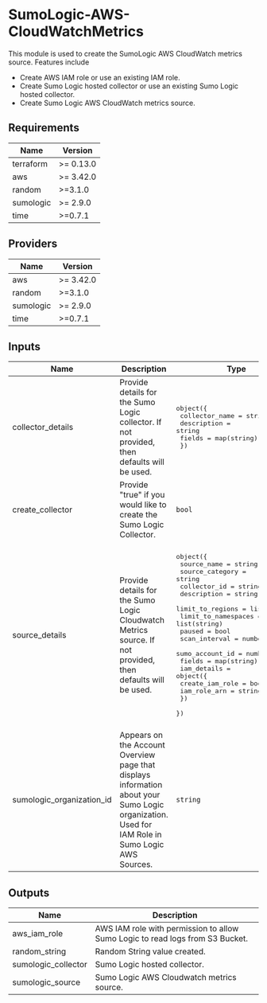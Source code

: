 # SumoLogic-AWS-CloudWatchMetrics

This module is used to create the SumoLogic AWS CloudWatch metrics source. Features include
- Create AWS IAM role or use an existing IAM role.
- Create Sumo Logic hosted collector or use an existing Sumo Logic hosted collector.
- Create Sumo Logic AWS CloudWatch metrics source.

## Requirements

| Name | Version |
|------|---------|
| terraform | >= 0.13.0 |
| aws | >= 3.42.0 |
| random | >=3.1.0 |
| sumologic | >= 2.9.0 |
| time | >=0.7.1 |

## Providers

| Name | Version |
|------|---------|
| aws | >= 3.42.0 |
| random | >=3.1.0 |
| sumologic | >= 2.9.0 |
| time | >=0.7.1 |

## Inputs

| Name | Description | Type | Default | Required |
|------|-------------|------|---------|:--------:|
| collector\_details | Provide details for the Sumo Logic collector. If not provided, then defaults will be used. | <pre>object({<br>    collector_name = string<br>    description    = string<br>    fields         = map(string)<br>  })</pre> | <pre>{<br>  "collector_name": "SumoLogic CloudWatch Metrics Collector <Random ID>",<br>  "description": "This collector is created using Sumo Logic terraform AWS Cloudwatch metrics module to collect AWS cloudwatch metrics.",<br>  "fields": {}<br>}</pre> | no |
| create\_collector | Provide "true" if you would like to create the Sumo Logic Collector. | `bool` | n/a | yes |
| source\_details | Provide details for the Sumo Logic Cloudwatch Metrics source. If not provided, then defaults will be used. | <pre>object({<br>    source_name         = string<br>    source_category     = string<br>    collector_id        = string<br>    description         = string<br>    limit_to_regions    = list(string)<br>    limit_to_namespaces = list(string)<br>    paused              = bool<br>    scan_interval       = number<br>    sumo_account_id     = number<br>    fields              = map(string)<br>    iam_details = object({<br>      create_iam_role = bool<br>      iam_role_arn    = string<br>    })<br>  })</pre> | <pre>{<br>  "collector_id": "",<br>  "description": "This source is created using Sumo Logic terraform AWS CloudWatch Metrics module to collect AWS Cloudwatch metrics.",<br>  "fields": {},<br>  "iam_details": {<br>    "create_iam_role": true,<br>    "iam_role_arn": null<br>  },<br>  "limit_to_namespaces": [],<br>  "limit_to_regions": [],<br>  "paused": false,<br>  "scan_interval": 300000,<br>  "source_category": "Labs/aws/cloudwatch/metrics",<br>  "source_name": "CloudWatch Metrics Source",<br>  "sumo_account_id": 926226587429<br>}</pre> | no |
| sumologic\_organization\_id | Appears on the Account Overview page that displays information about your Sumo Logic organization. Used for IAM Role in Sumo Logic AWS Sources. | `string` | n/a | yes |

## Outputs

| Name | Description |
|------|-------------|
| aws\_iam\_role | AWS IAM role with permission to allow Sumo Logic to read logs from S3 Bucket. |
| random\_string | Random String value created. |
| sumologic\_collector | Sumo Logic hosted collector. |
| sumologic\_source | Sumo Logic AWS Cloudwatch metrics source. |
